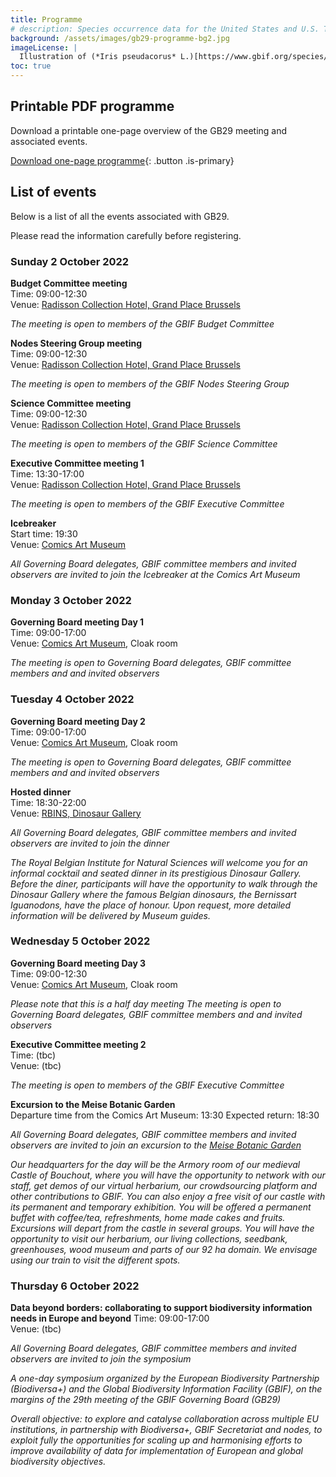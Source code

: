 ```yaml
---
title: Programme
# description: Species occurrence data for the United States and U.S. Territories.
background: /assets/images/gb29-programme-bg2.jpg
imageLicense: |
  Illustration of (*Iris pseudacorus* L.)[https://www.gbif.org/species/5298231] from the swallowtail Garden Seeds collection of botanical photographs and illustrations via (flickr)[https://flic.kr/p/re5gfN]
toc: true
---
```


## Printable PDF programme

Download a printable one-page overview of the GB29 meeting and associated events.

[Download one-page programme](/assets/documents/programme.pdf){: .button .is-primary}

## List of events
Below is a list of all the events associated with GB29. 

Please read the information carefully before registering. 

### Sunday 2 October 2022

**Budget Committee meeting**  
Time: 09:00-12:30   
Venue: [Radisson Collection Hotel, Grand Place Brussels](/travel-accommodation#radisson-collection-hotel-grand-place-brussels
)  

*The meeting is open to members of the GBIF Budget Committee*

**Nodes Steering Group meeting**  
Time: 09:00-12:30   
Venue: [Radisson Collection Hotel, Grand Place Brussels](/travel-accommodation#radisson-collection-hotel-grand-place-brussels
)  

*The meeting is open to members of the GBIF Nodes Steering Group*

**Science Committee meeting**  
Time: 09:00-12:30   
Venue: [Radisson Collection Hotel, Grand Place Brussels](/travel-accommodation#radisson-collection-hotel-grand-place-brussels
)  

*The meeting is open to members of the GBIF Science Committee*

**Executive Committee meeting 1**  
Time: 13:30-17:00  
Venue: [Radisson Collection Hotel, Grand Place Brussels](/travel-accommodation#radisson-collection-hotel-grand-place-brussels
)  

*The meeting is open to members of the GBIF Executive Committee*

**Icebreaker**  
Start time: 19:30   
Venue: [Comics Art Museum](/travel-accommodation#comics-art-museum)  

*All Governing Board delegates, GBIF committee members and invited observers are invited to join the Icebreaker at the Comics Art Museum*

### Monday 3 October 2022
**Governing Board meeting Day 1**  
Time: 09:00-17:00   
Venue: [Comics Art Museum](/travel-accommodation#comics-art-museum), Cloak room  

*The meeting is open to Governing Board delegates, GBIF committee members and and invited observers*

### Tuesday 4 October 2022
**Governing Board meeting Day 2**  
Time: 09:00-17:00   
Venue: [Comics Art Museum](/travel-accommodation#comics-art-museum), Cloak room  

*The meeting is open to Governing Board delegates, GBIF committee members and and invited observers*  

**Hosted dinner**  
Time: 18:30-22:00    
Venue: [RBINS, Dinosaur Gallery](/travel-accommodation#royal-belgian-institute-of-natural-sciences-rbins-dinosaur-gallery)  

*All Governing Board delegates, GBIF committee members and invited observers are invited to join the dinner*

*The Royal Belgian Institute for Natural Sciences will welcome you for an informal cocktail and seated dinner in its prestigious Dinosaur Gallery. Before the diner, participants will have the opportunity to walk through the Dinosaur Gallery where the famous Belgian dinosaurs, the Bernissart Iguanodons, have the place of honour. Upon request, more detailed information will be delivered by Museum guides.*

### Wednesday 5 October 2022
**Governing Board meeting Day 3**  
Time: 09:00-12:30   
Venue: [Comics Art Museum](/travel-accommodation#comics-art-museum), Cloak room  

*Please note that this is a half day meeting*
*The meeting is open to Governing Board delegates, GBIF committee members and and invited observers*  

**Executive Committee meeting 2**  
Time: (tbc)  
Venue: (tbc)   

*The meeting is open to members of the GBIF Executive Committee*  

**Excursion to the Meise Botanic Garden**  
Departure time from the Comics Art Museum: 13:30
Expected return: 18:30

*All Governing Board delegates, GBIF committee members and invited observers are invited to join an excursion to the [Meise Botanic Garden](/travel-accommodation#meise-botanic-garden)*  

*Our headquarters for the day will be the Armory room of our medieval Castle of Bouchout, where you will have the opportunity to network with our staff, get demos of our virtual herbarium, our crowdsourcing platform and other contributions to GBIF.  You can also enjoy a free visit of our castle with its permanent and temporary exhibition. You will be offered a permanent buffet with coffee/tea, refreshments, home made cakes and fruits.  Excursions will depart from the castle in several groups. You will have the opportunity to visit our herbarium, our living collections, seedbank, greenhouses, wood museum and parts of our 92 ha domain. We envisage using our train to visit the different spots.*  

### Thursday 6 October 2022

**Data beyond borders: collaborating to support biodiversity information needs in Europe and beyond**
Time: 09:00-17:00  
Venue: (tbc)    

*All Governing Board delegates, GBIF committee members and invited observers are invited to join the symposium*  

*A one-day symposium organized by the European Biodiversity Partnership (Biodiversa+) and the Global Biodiversity Information Facility (GBIF), on the margins of the 29th meeting of the GBIF Governing Board (GB29)*  

*Overall objective: to explore and catalyse collaboration across multiple EU institutions, in partnership with Biodiversa+, GBIF Secretariat and nodes, to exploit fully the opportunities for scaling up and harmonising efforts to improve availability of data for  implementation of European and global biodiversity objectives.*  


